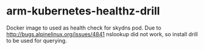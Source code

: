 # arm-kubernetes-healthz-drill

Docker image to used as health check for skydns pod. Due to http://bugs.alpinelinux.org/issues/4841 nslookup did not work, so install drill to be used for querying.

